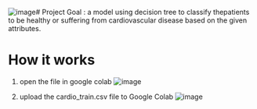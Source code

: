 ![image](https://github.com/alakerkeni/Cardiovascular-disease-detection/assets/132003791/5144cfc4-9fd5-4a66-9bba-a4b12766585b)# Project Goal :
a model using decision tree to classify thepatients to be healthy or suffering from
cardiovascular disease based on the
given attributes.

# How it works
1. open the file in google colab
    ![image](https://github.com/alakerkeni/Cardiovascular-disease-detection/assets/132003791/45dd9152-3759-448e-9626-cd624f6d7c0d)

2. upload the cardio_train.csv file to Google Colab
    ![image](https://github.com/alakerkeni/Cardiovascular-disease-detection/assets/132003791/657bfec2-f948-4a0d-bd76-f883803b8ff9)

